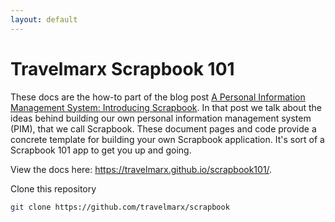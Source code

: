 ```yaml
---
layout: default
---
```


# Travelmarx Scrapbook 101

These docs are the how-to part of the blog post 
[A Personal Information Management System: Introducing Scrapbook][blog].
In that post we talk about the ideas behind building our own personal information management system (PIM), that we call Scrapbook. These
document pages and code provide a concrete template for building your own Scrapbook application. It's sort of a Scrapbook 101 app to get
you up and going.

View the docs here: https://travelmarx.github.io/scrapbook101/. 

Clone this repository
```bash
git clone https://github.com/travelmarx/scrapbook
```

[web]: https://travelmarx.github.io/scrapbook/
[blog]: http://blog.travelmarx.com/2017/12/a-personal-information-management-system-introducing-scrapbook.html
